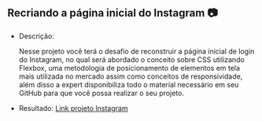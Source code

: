 ## Recriando a página inicial do Instagram :camera:

* Descrição:

  Nesse projeto você terá o desafio de reconstruir a página inicial de login do Instagram, no qual será abordado o conceito sobre CSS utilizando Flexbox, uma metodologia de posicionamento de elementos em tela mais utilizada no mercado assim como conceitos de responsividade, além disso a expert disponibiliza todo o material necessário em seu GitHub para que você possa realizar o seu projeto.

* Resultado: [Link projeto Instagram](https://ingridbertin.github.io/Projetos_DIO/Instagram/)

